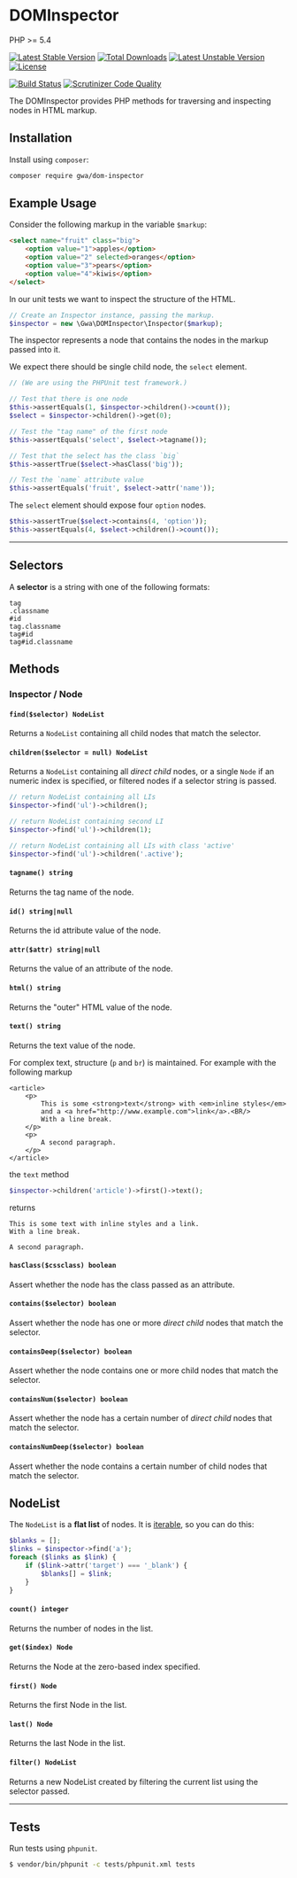 DOMInspector
============

PHP >= 5.4

[![Latest Stable Version](https://poser.pugx.org/gwa/dom-inspector/v/stable)](https://packagist.org/packages/gwa/dom-inspector) [![Total Downloads](https://poser.pugx.org/gwa/dom-inspector/downloads)](https://packagist.org/packages/gwa/dom-inspector) [![Latest Unstable Version](https://poser.pugx.org/gwa/dom-inspector/v/unstable)](https://packagist.org/packages/gwa/dom-inspector) [![License](https://poser.pugx.org/gwa/dom-inspector/license)](https://packagist.org/packages/gwa/dom-inspector)

[![Build Status](https://travis-ci.org/gwa/DOMInspector.svg?branch=contains-refactoring)](https://travis-ci.org/gwa/DOMInspector) [![Scrutinizer Code Quality](https://scrutinizer-ci.com/g/gwa/DOMInspector/badges/quality-score.png?b=master)](https://scrutinizer-ci.com/g/gwa/DOMInspector/?branch=master)

The DOMInspector provides PHP methods for traversing and inspecting nodes in HTML markup.

## Installation

Install using `composer`:

```bash
composer require gwa/dom-inspector
```

## Example Usage

Consider the following markup in the variable `$markup`:

~~~~html
<select name="fruit" class="big">
    <option value="1">apples</option>
    <option value="2" selected>oranges</option>
    <option value="3">pears</option>
    <option value="4">kiwis</option>
</select>
~~~~

In our unit tests we want to inspect the structure of the HTML.

~~~~php
// Create an Inspector instance, passing the markup.
$inspector = new \Gwa\DOMInspector\Inspector($markup);
~~~~

The inspector represents a node that contains the nodes in the markup passed into it.

We expect there should be single child node, the `select` element.

~~~~php
// (We are using the PHPUnit test framework.)

// Test that there is one node
$this->assertEquals(1, $inspector->children()->count());
$select = $inspector->children()->get(0);

// Test the "tag name" of the first node
$this->assertEquals('select', $select->tagname());

// Test that the select has the class `big`
$this->assertTrue($select->hasClass('big'));

// Test the `name` attribute value
$this->assertEquals('fruit', $select->attr('name'));
~~~~

The `select` element should expose four `option` nodes.

~~~~php
$this->assertTrue($select->contains(4, 'option'));
$this->assertEquals(4, $select->children()->count());
~~~~

----

## Selectors

A **selector** is a string with one of the following formats:

```
tag
.classname
#id
tag.classname
tag#id
tag#id.classname
```

## Methods

### Inspector / Node

#### `find($selector) NodeList`

Returns a `NodeList` containing all child nodes that match the selector.

#### `children($selector = null) NodeList`

Returns a `NodeList` containing all _direct child_ nodes, or a single `Node` if an numeric index is specified, or filtered nodes if a selector string is passed.

```php
// return NodeList containing all LIs
$inspector->find('ul')->children();

// return NodeList containing second LI
$inspector->find('ul')->children(1);

// return NodeList containing all LIs with class 'active'
$inspector->find('ul')->children('.active');
```

#### `tagname() string`

Returns the tag name of the node.

#### `id() string|null`

Returns the id attribute value of the node.

#### `attr($attr) string|null`

Returns the value of an attribute of the node.

#### `html() string`

Returns the "outer" HTML value of the node.

#### `text() string`

Returns the text value of the node.

For complex text, structure (`p` and `br`) is maintained. For example with the following markup

```markup
<article>
    <p>
        This is some <strong>text</strong> with <em>inline styles</em>
        and a <a href="http://www.example.com">link</a>.<BR/>
        With a line break.
    </p>
    <p>
        A second paragraph.
    </p>
</article>
```

the `text` method

```php
$inspector->children('article')->first()->text();
```

returns

```
This is some text with inline styles and a link.
With a line break.

A second paragraph.
```

#### `hasClass($cssclass) boolean`

Assert whether the node has the class passed as an attribute.

#### `contains($selector) boolean`

Assert whether the node has one or more _direct child_ nodes that match the selector.

#### `containsDeep($selector) boolean`

Assert whether the node contains one or more child nodes that match the selector.

#### `containsNum($selector) boolean`

Assert whether the node has a certain number of _direct child_ nodes that match the selector.

#### `containsNumDeep($selector) boolean`

Assert whether the node contains a certain number of child nodes that match the selector.

## NodeList

The `NodeList` is a **flat list** of nodes. It is [iterable](http://php.net/manual/en/class.iterator.php), so you can do this:

```php
$blanks = [];
$links = $inspector->find('a');
foreach ($links as $link) {
    if ($link->attr('target') === '_blank') {
        $blanks[] = $link;
    }
}
```

#### `count() integer`

Returns the number of nodes in the list.

#### `get($index) Node`

Returns the Node at the zero-based index specified.

#### `first() Node`

Returns the first Node in the list.

#### `last() Node`

Returns the last Node in the list.

#### `filter() NodeList`

Returns a new NodeList created by filtering the current list using the selector passed.

----

## Tests

Run tests using `phpunit`.

~~~~bash
$ vendor/bin/phpunit -c tests/phpunit.xml tests
~~~~
